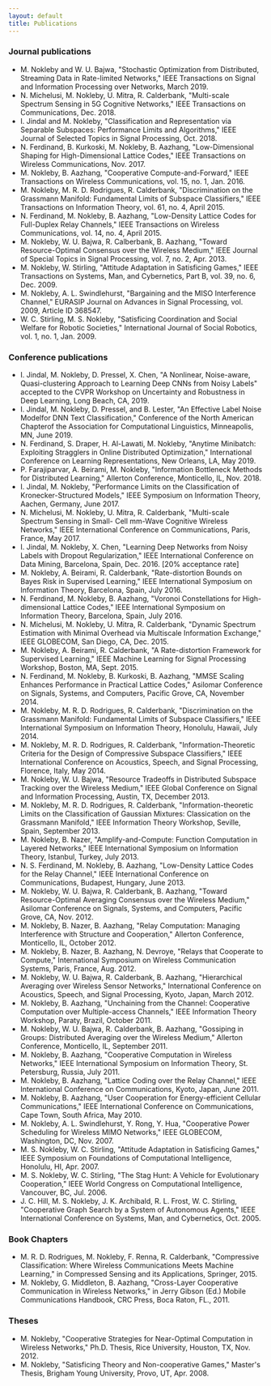 ```yaml
---
layout: default
title: Publications
---
```


### Journal publications
- M. Nokleby and W. U. Bajwa, "Stochastic Optimization from Distributed, Streaming Data in Rate-limited Networks," IEEE Transactions on Signal and Information Processing over Networks, March 2019.
- N. Michelusi, M. Nokleby, U. Mitra, R. Calderbank, "Multi-scale Spectrum Sensing in 5G Cognitive Networks," IEEE Transactions on Communications, Dec. 2018.
- I. Jindal and M. Nokleby, "Classification and Representation via Separable Subspaces: Performance Limits and Algorithms," IEEE Journal of Selected Topics in Signal Processing, Oct. 2018.
- N. Ferdinand, B. Kurkoski, M. Nokleby, B. Aazhang, "Low-Dimensional Shaping for High-Dimensional Lattice Codes," IEEE Transactions on Wireless Communications, Nov. 2017.
- M. Nokleby, B. Aazhang, "Cooperative Compute-and-Forward," IEEE Transactions on Wireless Communications, vol. 15, no. 1, Jan. 2016.
- M. Nokleby, M. R. D. Rodrigues, R. Calderbank, "Discrimination on the Grassmann Manifold: Fundamental Limits of Subspace Classifiers," IEEE Transactions on Information Theory, vol. 61, no. 4, April 2015.
- N. Ferdinand, M. Nokleby, B. Aazhang, "Low-Density Lattice Codes for Full-Duplex Relay Channels," IEEE Transactions on Wireless Communications, vol. 14, no. 4, April 2015.
- M. Nokleby, W. U. Bajwa, R. Calberbank, B. Aazhang, "Toward Resource-Optimal Consensus over the Wireless Medium," IEEE Journal of Special Topics in Signal Processing, vol. 7, no. 2, Apr. 2013.
- M. Nokleby, W. Stirling, "Attitude Adaptation in Satisficing Games," IEEE Transactions on Systems, Man, and Cybernetics, Part B, vol. 39, no. 6, Dec. 2009.
- M. Nokleby, A. L. Swindlehurst, "Bargaining and the MISO Interference Channel," EURASIP Journal on Advances in Signal Processing, vol. 2009, Article ID 368547.
- W. C. Stirling, M. S. Nokleby, "Satisficing Coordination and Social Welfare for Robotic Societies," International Journal of Social Robotics, vol. 1, no. 1, Jan. 2009.

### Conference publications
- I. Jindal, M. Nokleby, D. Pressel, X. Chen, "A Nonlinear, Noise-aware, Quasi-clustering Approach to Learning Deep CNNs from Noisy Labels" accepted to the CVPR Workshop on Uncertainty and Robustness in Deep Learning, Long Beach, CA, 2019.
- I. Jindal, M. Nokleby, D. Pressel, and B. Lester, "An Effective Label Noise Modelfor DNN Text Classification," Conference of the North American Chapterof the Association for Computational Linguistics, Minneapolis, MN, June 2019.
- N. Ferdinand, S. Draper, H. Al-Lawati, M. Nokleby, "Anytime Minibatch: Exploiting Stragglers in Online Distributed Optimization," International Conference on Learning Representations, New Orleans, LA, May 2019.
- P. Farajiparvar, A. Beirami, M. Nokleby, "Information Bottleneck Methods for Distributed Learning," Allerton Conference, Monticello, IL, Nov. 2018.
- I. Jindal, M. Nokleby, "Performance Limits on the Classification of Kronecker-Structured Models," IEEE Symposium on Information Theory, Aachen, Germany, June 2017.
- N. Michelusi, M. Nokleby, U. Mitra, R. Calderbank, "Multi-scale Spectrum Sensing in Small- Cell mm-Wave Cognitive Wireless Networks," IEEE International Conference on Communications, Paris, France, May 2017.
-  I. Jindal, M. Nokleby, X. Chen, "Learning Deep Networks from Noisy Labels with Dropout Regularization," IEEE International Conference on Data Mining, Barcelona, Spain, Dec. 2016. [20% acceptance rate]
- M. Nokleby, A. Beirami, R. Calderbank, "Rate-distortion Bounds on Bayes Risk in Supervised Learning," IEEE International Symposium on Information Theory, Barcelona, Spain, July 2016. 
- N. Ferdinand, M. Nokleby, B. Aazhang, "Voronoi Constellations for High-dimensional Lattice Codes," IEEE International Symposium on Information Theory, Barcelona, Spain, July 2016.
- N. Michelusi, M. Nokleby, U. Mitra, R. Calderbank, "Dynamic Spectrum Estimation with Minimal Overhead via Multiscale Information Exchange," IEEE GLOBECOM, San Diego, CA, Dec. 2015.
- M. Nokleby, A. Beirami, R. Calderbank, "A Rate-distortion Framework for Supervised Learning," IEEE Machine Learning for Signal Processing Workshop, Boston, MA, Sept. 2015.
- N. Ferdinand, M. Nokleby, B. Kurkoski, B. Aazhang, "MMSE Scaling Enhances Performance in Practical Lattice Codes," Asilomar Conference on Signals, Systems, and Computers, Pacific Grove, CA, November 2014.
- M. Nokleby, M. R. D. Rodrigues, R. Calderbank, "Discrimination on the Grassmann Manifold: Fundamental Limits of Subspace Classifiers," IEEE International Symposium on Information Theory, Honolulu, Hawaii, July 2014.
- M. Nokleby, M. R. D. Rodrigues, R. Calderbank, "Information-Theoretic Criteria for the Design of Compressive Subspace Classifiers," IEEE International Conference on Acoustics, Speech, and Signal Processing, Florence, Italy, May 2014.
- M. Nokleby, W. U. Bajwa, "Resource Tradeoffs in Distributed Subspace Tracking over the Wireless Medium," IEEE Global Conference on Signal and Information Processing, Austin, TX, December 2013.
- M. Nokleby, M. R. D. Rodrigues, R. Calderbank, "Information-theoretic Limits on the Classification of Gaussian Mixtures: Classication on the Grassmann Manifold," IEEE Information Theory Workshop, Seville, Spain, September 2013.
- M. Nokleby, B. Nazer, "Amplify-and-Compute: Function Computation in Layered Networks," IEEE International Symposium on Information Theory, Istanbul, Turkey, July 2013.
- N. S. Ferdinand, M. Nokleby, B. Aazhang, "Low-Density Lattice Codes for the Relay Channel," IEEE International Conference on Communications, Budapest, Hungary, June 2013.
- M. Nokleby, W. U. Bajwa, R. Calderbank, B. Aazhang, "Toward Resource-Optimal Averaging Consensus over the Wireless Medium," Asilomar Conference on Signals, Systems, and Computers, Pacific Grove, CA, Nov. 2012.
- M. Nokleby, B. Nazer, B. Aazhang, "Relay Computation: Managing Interference with Structure and Cooperation," Allerton Conference, Monticello, IL, October 2012.
- M. Nokleby, B. Nazer, B. Aazhang, N. Devroye, "Relays that Cooperate to Compute," International Symposium on Wireless Communication Systems, Paris, France, Aug. 2012.
- M. Nokleby, W. U. Bajwa, R. Calderbank, B. Aazhang, "Hierarchical Averaging over Wireless Sensor Networks," International Conference on Acoustics, Speech, and Signal Processing, Kyoto, Japan, March 2012.
- M. Nokleby, B. Aazhang, "Unchaining from the Channel: Cooperative Computation over Multiple-access Channels," IEEE Information Theory Workshop, Paraty, Brazil, October 2011.
- M. Nokleby, W. U. Bajwa, R. Calderbank, B. Aazhang, "Gossiping in Groups: Distributed Averaging over the Wireless Medium," Allerton Conference, Monticello, IL, September 2011.
- M. Nokleby, B. Aazhang, "Cooperative Computation in Wireless Networks," IEEE International Symposium on Information Theory, St. Petersburg, Russia, July 2011.
- M. Nokleby, B. Aazhang, "Lattice Coding over the Relay Channel," IEEE International Conference on Communications, Kyoto, Japan, June 2011.
- M. Nokleby, B. Aazhang, "User Cooperation for Energy-efficient Cellular Communications," IEEE International Conference on Communications, Cape Town, South Africa, May 2010.
- M. Nokleby, A. L. Swindlehurst, Y. Rong, Y. Hua, "Cooperative Power Scheduling for Wireless MIMO Networks," IEEE GLOBECOM, Washington, DC, Nov. 2007.
- M. S. Nokleby, W. C. Stirling, "Attitude Adaptation in Satisficing Games," IEEE Symposium on Foundations of Computational Intelligence, Honolulu, HI, Apr. 2007.
- M. S. Nokleby, W. C. Stirling, "The Stag Hunt: A Vehicle for Evolutionary Cooperation," IEEE World Congress on Computational Intelligence, Vancouver, BC, Jul. 2006.
- J. C. Hill, M. S. Nokleby, J. K. Archibald, R. L. Frost, W. C. Stirling, "Cooperative Graph Search by a System of Autonomous Agents," IEEE International Conference on Systems, Man, and Cybernetics, Oct. 2005.

### Book Chapters
- M. R. D. Rodrigues, M. Nokleby, F. Renna, R. Calderbank, "Compressive Classification: Where Wireless Communications Meets Machine Learning," in Compressed Sensing and its Applications, Springer, 2015.
- M. Nokleby, G. Middleton, B. Aazhang, "Cross-Layer Cooperative Communication in Wireless Networks," in Jerry Gibson (Ed.) Mobile Communications Handbook, CRC Press, Boca Raton, FL., 2011.

### Theses
- M. Nokleby, "Cooperative Strategies for Near-Optimal Computation in Wireless Networks," Ph.D. Thesis, Rice University, Houston, TX, Nov. 2012.
- M. Nokleby, "Satisficing Theory and Non-cooperative Games," Master's Thesis, Brigham Young University, Provo, UT, Apr. 2008.